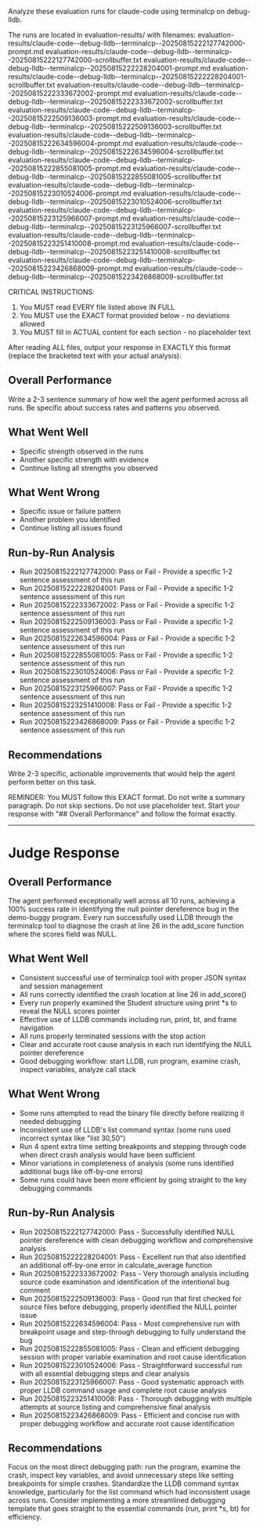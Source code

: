 Analyze these evaluation runs for claude-code using terminalcp on debug-lldb.

The runs are located in evaluation-results/ with filenames:
evaluation-results/claude-code--debug-lldb--terminalcp--20250815222127742000-prompt.md
evaluation-results/claude-code--debug-lldb--terminalcp--20250815222127742000-scrollbuffer.txt
evaluation-results/claude-code--debug-lldb--terminalcp--20250815222228204001-prompt.md
evaluation-results/claude-code--debug-lldb--terminalcp--20250815222228204001-scrollbuffer.txt
evaluation-results/claude-code--debug-lldb--terminalcp--20250815222333672002-prompt.md
evaluation-results/claude-code--debug-lldb--terminalcp--20250815222333672002-scrollbuffer.txt
evaluation-results/claude-code--debug-lldb--terminalcp--20250815222509136003-prompt.md
evaluation-results/claude-code--debug-lldb--terminalcp--20250815222509136003-scrollbuffer.txt
evaluation-results/claude-code--debug-lldb--terminalcp--20250815222634596004-prompt.md
evaluation-results/claude-code--debug-lldb--terminalcp--20250815222634596004-scrollbuffer.txt
evaluation-results/claude-code--debug-lldb--terminalcp--20250815222855081005-prompt.md
evaluation-results/claude-code--debug-lldb--terminalcp--20250815222855081005-scrollbuffer.txt
evaluation-results/claude-code--debug-lldb--terminalcp--20250815223010524006-prompt.md
evaluation-results/claude-code--debug-lldb--terminalcp--20250815223010524006-scrollbuffer.txt
evaluation-results/claude-code--debug-lldb--terminalcp--20250815223125966007-prompt.md
evaluation-results/claude-code--debug-lldb--terminalcp--20250815223125966007-scrollbuffer.txt
evaluation-results/claude-code--debug-lldb--terminalcp--20250815223251410008-prompt.md
evaluation-results/claude-code--debug-lldb--terminalcp--20250815223251410008-scrollbuffer.txt
evaluation-results/claude-code--debug-lldb--terminalcp--20250815223426868009-prompt.md
evaluation-results/claude-code--debug-lldb--terminalcp--20250815223426868009-scrollbuffer.txt

CRITICAL INSTRUCTIONS:
1. You MUST read EVERY file listed above IN FULL
2. You MUST use the EXACT format provided below - no deviations allowed
3. You MUST fill in ACTUAL content for each section - no placeholder text

After reading ALL files, output your response in EXACTLY this format (replace the bracketed text with your actual analysis):

## Overall Performance
Write a 2-3 sentence summary of how well the agent performed across all runs. Be specific about success rates and patterns you observed.

## What Went Well
- Specific strength observed in the runs
- Another specific strength with evidence
- Continue listing all strengths you observed

## What Went Wrong  
- Specific issue or failure pattern
- Another problem you identified
- Continue listing all issues found

## Run-by-Run Analysis
- Run 20250815222127742000: Pass or Fail - Provide a specific 1-2 sentence assessment of this run
- Run 20250815222228204001: Pass or Fail - Provide a specific 1-2 sentence assessment of this run
- Run 20250815222333672002: Pass or Fail - Provide a specific 1-2 sentence assessment of this run
- Run 20250815222509136003: Pass or Fail - Provide a specific 1-2 sentence assessment of this run
- Run 20250815222634596004: Pass or Fail - Provide a specific 1-2 sentence assessment of this run
- Run 20250815222855081005: Pass or Fail - Provide a specific 1-2 sentence assessment of this run
- Run 20250815223010524006: Pass or Fail - Provide a specific 1-2 sentence assessment of this run
- Run 20250815223125966007: Pass or Fail - Provide a specific 1-2 sentence assessment of this run
- Run 20250815223251410008: Pass or Fail - Provide a specific 1-2 sentence assessment of this run
- Run 20250815223426868009: Pass or Fail - Provide a specific 1-2 sentence assessment of this run

## Recommendations
Write 2-3 specific, actionable improvements that would help the agent perform better on this task.

REMINDER: You MUST follow this EXACT format. Do not write a summary paragraph. Do not skip sections. Do not use placeholder text. Start your response with "## Overall Performance" and follow the format exactly.

---

# Judge Response

## Overall Performance
The agent performed exceptionally well across all 10 runs, achieving a 100% success rate in identifying the null pointer dereference bug in the demo-buggy program. Every run successfully used LLDB through the terminalcp tool to diagnose the crash at line 26 in the add_score function where the scores field was NULL.

## What Went Well
- Consistent successful use of terminalcp tool with proper JSON syntax and session management
- All runs correctly identified the crash location at line 26 in add_score()
- Every run properly examined the Student structure using print *s to reveal the NULL scores pointer
- Effective use of LLDB commands including run, print, bt, and frame navigation
- All runs properly terminated sessions with the stop action
- Clear and accurate root cause analysis in each run identifying the NULL pointer dereference
- Good debugging workflow: start LLDB, run program, examine crash, inspect variables, analyze call stack

## What Went Wrong
- Some runs attempted to read the binary file directly before realizing it needed debugging
- Inconsistent use of LLDB's list command syntax (some runs used incorrect syntax like "list 30,50")
- Run 4 spent extra time setting breakpoints and stepping through code when direct crash analysis would have been sufficient
- Minor variations in completeness of analysis (some runs identified additional bugs like off-by-one errors)
- Some runs could have been more efficient by going straight to the key debugging commands

## Run-by-Run Analysis
- Run 20250815222127742000: Pass - Successfully identified NULL pointer dereference with clean debugging workflow and comprehensive analysis
- Run 20250815222228204001: Pass - Excellent run that also identified an additional off-by-one error in calculate_average function
- Run 20250815222333672002: Pass - Very thorough analysis including source code examination and identification of the intentional bug comment
- Run 20250815222509136003: Pass - Good run that first checked for source files before debugging, properly identified the NULL pointer issue
- Run 20250815222634596004: Pass - Most comprehensive run with breakpoint usage and step-through debugging to fully understand the bug
- Run 20250815222855081005: Pass - Clean and efficient debugging session with proper variable examination and root cause identification
- Run 20250815223010524006: Pass - Straightforward successful run with all essential debugging steps and clear analysis
- Run 20250815223125966007: Pass - Good systematic approach with proper LLDB command usage and complete root cause analysis
- Run 20250815223251410008: Pass - Thorough debugging with multiple attempts at source listing and comprehensive final analysis
- Run 20250815223426868009: Pass - Efficient and concise run with proper debugging workflow and accurate root cause identification

## Recommendations
Focus on the most direct debugging path: run the program, examine the crash, inspect key variables, and avoid unnecessary steps like setting breakpoints for simple crashes. Standardize the LLDB command syntax knowledge, particularly for the list command which had inconsistent usage across runs. Consider implementing a more streamlined debugging template that goes straight to the essential commands (run, print *s, bt) for efficiency.